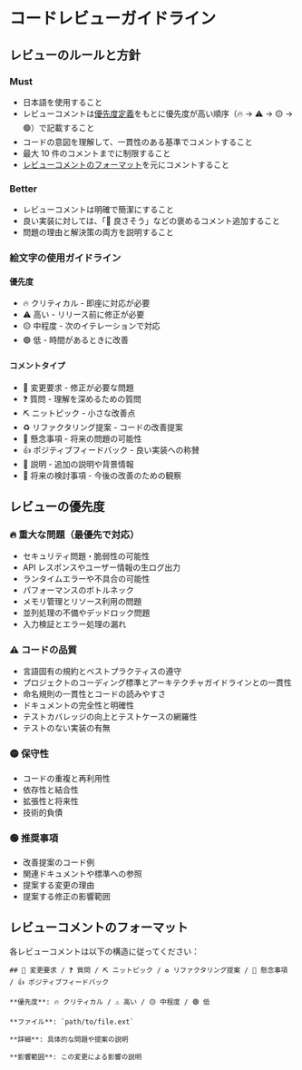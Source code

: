 # コードレビューガイドライン

## レビューのルールと方針

### Must

- 日本語を使用すること
- レビューコメントは[優先度定義](#レビューの優先度)をもとに優先度が高い順序（🔥 → ⚠️ → 🟡 → 🟢）で記載すること
- コードの意図を理解して、一貫性のある基準でコメントすること
- 最大 10 件のコメントまでに制限すること
- [レビューコメントのフォーマット](#レビューコメントのフォーマット)を元にコメントすること

### Better

- レビューコメントは明確で簡潔にすること
- 良い実装に対しては、「🙆 良さそう」などの褒めるコメント追加すること
- 問題の理由と解決策の両方を説明すること

### 絵文字の使用ガイドライン

#### 優先度

- 🔥 クリティカル - 即座に対応が必要
- ⚠️ 高い - リリース前に修正が必要
- 🟡 中程度 - 次のイテレーションで対応
- 🟢 低 - 時間があるときに改善

#### コメントタイプ

- 🔧 変更要求 - 修正が必要な問題
- ❓ 質問 - 理解を深めるための質問
- ⛏️ ニットピック - 小さな改善点
- ♻️ リファクタリング提案 - コードの改善提案
- 💭 懸念事項 - 将来の問題の可能性
- 👍 ポジティブフィードバック - 良い実装への称賛
- 📝 説明 - 追加の説明や背景情報
- 🌱 将来の検討事項 - 今後の改善のための観察

## レビューの優先度

### 🔥 重大な問題（最優先で対応）

- セキュリティ問題・脆弱性の可能性
- API レスポンスやユーザー情報の生ログ出力
- ランタイムエラーや不具合の可能性
- パフォーマンスのボトルネック
- メモリ管理とリソース利用の問題
- 並列処理の不備やデッドロック問題
- 入力検証とエラー処理の漏れ

### ⚠️ コードの品質

- 言語固有の規約とベストプラクティスの遵守
- プロジェクトのコーディング標準とアーキテクチャガイドラインとの一貫性
- 命名規則の一貫性とコードの読みやすさ
- ドキュメントの完全性と明確性
- テストカバレッジの向上とテストケースの網羅性
- テストのない実装の有無

### 🟡 保守性

- コードの重複と再利用性
- 依存性と結合性
- 拡張性と将来性
- 技術的負債

### 🟢 推奨事項

- 改善提案のコード例
- 関連ドキュメントや標準への参照
- 提案する変更の理由
- 提案する修正の影響範囲

## レビューコメントのフォーマット

各レビューコメントは以下の構造に従ってください：

```
## 🔧 変更要求 / ❓ 質問 / ⛏️ ニットピック / ♻️ リファクタリング提案 / 💭 懸念事項 / 👍 ポジティブフィードバック

**優先度**: 🔥 クリティカル / ⚠️ 高い / 🟡 中程度 / 🟢 低

**ファイル**: `path/to/file.ext`

**詳細**: 具体的な問題や提案の説明

**影響範囲**: この変更による影響の説明
```
